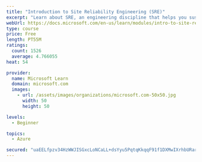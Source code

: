 ```yaml
---
title: "Introduction to Site Reliability Engineering (SRE)"
excerpt: "Learn about SRE, an engineering discipline that helps you sustainably achieve the appropriate level of reliability in your systems, services, and products."
webUrl: https://docs.microsoft.com/en-us/learn/modules/intro-to-site-reliability-engineering/
type: course
price: Free
length: PT55M
ratings:
  count: 1526
  average: 4.766055
heat: 54

provider:
  name: Microsoft Learn
  domain: microsoft.com
  images:
    - url: /assets/images/organizations/microsoft.com-50x50.jpg
      width: 50
      height: 50

levels:
  - Beginner

topics:
  - Azure

secured: "uaEELfpzv34HzWWJISGxcLoNCaLL+dsYyu5PqtqKkqqF91f1DXMwIXrhbURarOjExa4wic2pL70leJXpsTsjkwXq2293LL5Z5E7LSndmTJsBBKq8A1ASDbV7gbnyzSRIXeFzhqT7WSMv826vl17ULoiHf+BFSpjIbwDhHtnn4hQOfxaTj60gAuodsAdApaaa+BUG/G7UB9kf8Q0Tx3pOlfpVl854j8+WrlKh5mIQ9p3Ox3wbHBN/crqU5eA2piR+0RMQrkvsW34nyw03JUOYlDPSGn8dVlWk9vERkETPpThKz5WHL/7E8V8JvaS12XpA27x6hvf+Trvurastf1V3CU08vvOCUleQkFVSDTWL5zgLAggx6QyDPe29SYofOKdFYiCrbIvZMSPwrJSHDfiqY5YNChQjX0GqlVcQtCU46Qc=;zSBgxN9C7C0X1Y3fojEdiw=="
---
```


